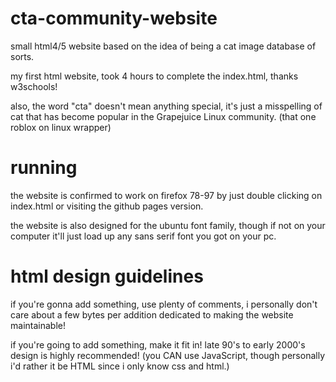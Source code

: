 # cta-community-website

<p>small html4/5 website based on the idea of being a cat image database of sorts.</p>
<p>my first html website, took 4 hours to complete the index.html, thanks w3schools!</p>
<p>also, the word "cta" doesn't mean anything special, it's just a misspelling of cat that has become popular in the Grapejuice Linux community. (that one roblox on linux wrapper)</p>

# running

<p>the website is confirmed to work on firefox 78-97 by just double clicking on index.html or visiting the github pages version.</p>
<p>the website is also designed for the ubuntu font family, though if not on your computer it'll just load up any sans serif font you got on your pc.</p>

# html design guidelines

<p>if you're gonna add something, use plenty of comments, i personally don't care about a few bytes per addition dedicated to making the website maintainable!</p>
</p>if you're going to add something, make it fit in! late 90's to early 2000's design is highly recommended! (you CAN use JavaScript, though personally i'd rather it be HTML since i only know css and html.)</p>
